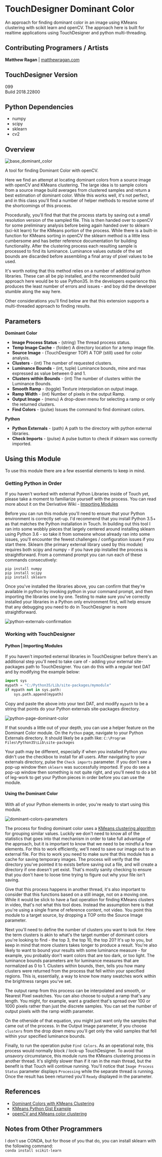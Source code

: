 # TouchDesigner Dominant Color  
An approach for finding dominant color in an image using KMeans clustering with scikit learn and openCV. The approach here is built for realtime applications using TouchDesigner and python multi-threading.

## Contributing Programers / Artists ##
**Matthew Ragan** | [ matthewragan.com](http://matthewragan.com)  

## TouchDesigner Version
099  
Build 2018.22800

## Python Dependencies
* numpy
* scipy
* sklearn 
* cv2

## Overview
![base_dominant_color](assets/op-view.PNG)

A tool for finding Dominant Color with openCV.

Here we find an attempt at locating dominant colors from a source image with openCV and KMeans clustering. The large idea is to sample colors from a source image build averages from clustered samples and return a best estimation of dominant color. While this works well, it's not perfect, and in this class you'll find a number of helper methods to resolve some of the shortcomings of this process. 

Procedurally, you'll find that that the process starts by saving out a small resolution version of the sampled file. This is then handed over to openCV
for some preliminary analysis before being again handed over to sklearn (sci-kit learn) for the KMeans portion of the process. While there is a built-in
function for KMeans sorting in openCV the sklearn method is a little less cumbersome and has better reference documentation for building functionality. After the clustering process each resulting sample is processed to find its luminance. Luminance values outside of the set bounds are discarded before assembling a final array of pixel values to be used. 

It's worth noting that this method relies on a number of additional python libraries. These can all be pip installed, and the recommended build approach here would be to use Python35. In the developers experience this produces the least number of errors and issues - and boy did the developer stumble along the way here.

Other considerations you'll find below are that this extension supports a multi-threaded approach to finding results. 

## Parameters
**Dominant Color**  
* **Image Process Status** - (string) The thread process status.  
* **Temp Image Cache** - (folder) A directory location for a temp image file.  
* **Source Image** - (TouchDesigner TOP) A TOP (still) used for color analysis.  
* **Clusters** - (int) The number of requested clusters.  
* **Luminance Bounds** - (int, tuple) Luminance bounds, mine and max expressed as value between 0 and 1.   
* **Clusters within Bounds** - (int) The number of clusters within the Luminance Bounds.   
* **Smooth Ramp** - (toggle) Texture interpolation on output image.   
* **Ramp Width** - (int) Number of pixels in the output Ramp.   
* **Output Image** - (menu) A drop-down menu for selecting a ramp or only the returned clusters.   
* **Find Colors** - (pulse) Issues the command to find dominant colors.   

**Python**  
* **Python Externals** - (path) A path to the directory with python external libraries. 
* **Check Imports** - (pulse) A pulse button to check if sklearn was correctly imported.  

## Using this Module 
To use this module there are a few essential elements to keep in mind.

### Getting Python in Order
If you haven't worked with external Python Libraries inside of Touch yet, please take a moment to familiarize yourself with the process. You can read more about it on the Derivative Wiki - [Importing Modules](https://docs.derivative.ca/index.php?title=Introduction_to_Python_Tutorial#Importing_Modules)

Before you can run this module you'll need to ensure that your Python environment is correctly set-up. I'd recommend that you install Python 3.5+ as that matches the Python installation in Touch. In building out this tool I ran into some wobbly pieces that largely centered around installing sklearn using Python 3.6 - so take it from someone whose already ran into some issues, you'll encounter the fewest challenges / configuration issues if you start there. Sklearn (the primary external library used by this module) requires both scipy and numpy - if you have pip installed the process is straightforward. From a command prompt you can run each of these commands consecutively:  

`pip install numpy`  
`pip install scipy`  
`pip install sklearn`  

Once you've installed the libraries above, you can confirm that they're available in python by invoking python in your command prompt, and then importing the libraries one by one. Testing to make sure you've correctly installed your libraries in a Python only environment first, will help ensure that any debugging you need to do in TouchDesigner is more straightforward.

![python-externals-confirmation](assets/dependency-confirmation.PNG)

### Working with TouchDesigner
#### Python | Importing Modules
If you haven't imported external libraries in TouchDesigner before there's an additional step you'll need to take care of - adding your external site-packages path to TouchDesigner. You can do this with a regular text DAT and by modifying the example below:

```python
import sys
mypath = "C:/Python35/Lib/site-packages/mymodule"
if mypath not in sys.path:
    sys.path.append(mypath)
```
Copy and paste the above into your text DAT, and modify `mypath` to be a string that points do your Python externals site-packages directory.

![python-page-dominant-color](assets/python-imports.PNG)

If that sounds a little out of your depth, you can use a helper feature on the Dominant Color module. On the `Python` page, navigate to your Python Externals directory. It should likely be a path like: `C:\Program Files\Python35\Lib\site-packages`

Your path may be different, especially if when you installed Python you didn't use the checkbox to install for all users. After navigating to your externals directory, pulse the `Check imports` parameter. If you don't see a pop-up window then `sklearn` was successfully imported. If you do see a pop-up window then something is not quite right, and you'll need to do a bit of leg-work to get your Python pieces in order before you can use the module.

#### Using the Dominant Color
With all of your Python elements in order, you're ready to start using this module. 

![dominant-colors-parameters](assets/dominant-color-parameters.PNG)

The process for finding dominant color uses a [KMeans clustering algorithm](https://en.wikipedia.org/wiki/K-means_clustering) for grouping similar values. Luckily we don't need to know all of the statistics that goes into that mechanism in order to take full advantage of the approach, but it is important to know that we need to be mindful a few elements. For this to work efficiently, we'll need to save our image out to an external file. For this to work you need to make sure that this module has a cache for saving temporary images. The process will verify that the directory you've pointed it to exists before saving out a file, and will create a directory if one doesn't yet exist. That's mostly sanity checking to ensure that you don't have to loose time trying to figure out why your file isn't saving.

Give that this process happens in another thread, it's also important to consider that this functions based on a still image, not on a moving one. While it would be slick to have a fast operation for finding KMeans clusters in video, that's not what this tool does. Instead the assumption here is that you're using a single frame of reference content, not video. You point this module to a target source, by dropping a TOP onto the Source Image parameter.

Next you'll need to define the number of clusters you want to look for. Here the term clusters is akin to what's the target number of dominant colors you're looking to find - the top 3, the top 10, the top 20? It's up to you, but keep in mind that more clusters takes longer to produce a result. You're also likely to want to bound your results with some luminance measure - for example, you probably don't want colors that are too dark, or too light. The luminance bounds parameters are for luminance measures that are normalized as 0 to 1. Clusters within bounds, then, tells you how many clusters were returned from the process that fell within your specified regions. This is, essentially, a way to know how many swatches work within the brightness ranges you've set.

The output ramp from this process can be interpolated and smooth, or Nearest Pixel swatches. You can also choose to output a ramp that's any length. You might, for example, want a gradient that's spread over 100 or 1000 pixels rather than just the discrete samples. You can set the number of output pixels with the ramp width parameter.

On the otherside of that equation, you might just want only the samples that came out of the process. In the Output Image parameter, if you choose `clusters` from the drop down menu you'll get only the valid samples that fell within your specified luminance bounds.

Finally, to run the operation pulse `Find Colors`. As an operational note, this process would normally block / lock-up TouchDesigner. To avoid that unsavory circumstance, this module runs the KMeans clustering process in another thread. It's slightly slower than if it ran in the main thread, but the benefit is that Touch will continue running. You'll notice that `Image Process Status` parameter displays `Processing` while the separate thread is running. Once the result has been returned you'll `Ready` displayed in the parameter. 

## References
* [Dominant Colors with KMeans Clustering](https://buzzrobot.com/dominant-colors-in-an-image-using-k-means-clustering-3c7af4622036)  
* [KMeans Python Gist Example](https://gist.github.com/skt7/71044f42f9323daec3aa035cd050884e)  
* [openCV and KMeans color clustering](https://www.pyimagesearch.com/2014/05/26/opencv-python-k-means-color-clustering/)  

## Notes from Other Programmers
I don't use CONDA, but for those of you that do, you can install sklearn with the following command:  
`conda install scikit-learn`